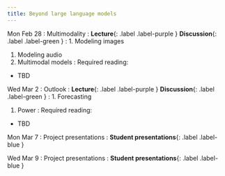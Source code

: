 ```yaml
---
title: Beyond large language models
---
```


Mon Feb 28
: Multimodality
  : **Lecture**{: .label .label-purple } **Discussion**{: .label .label-green }
: 1. Modeling images
  1. Modeling audio
  1. Multimodal models
: Required reading:
  - TBD

Wed Mar 2
: Outlook
  : **Lecture**{: .label .label-purple } **Discussion**{: .label .label-green }
: 1. Forecasting
  1. Power
: Required reading:
  - TBD

Mon Mar 7
: Project presentations
  : **Student presentations**{: .label .label-blue }

Wed Mar 9
: Project presentations
  : **Student presentations**{: .label .label-blue }
